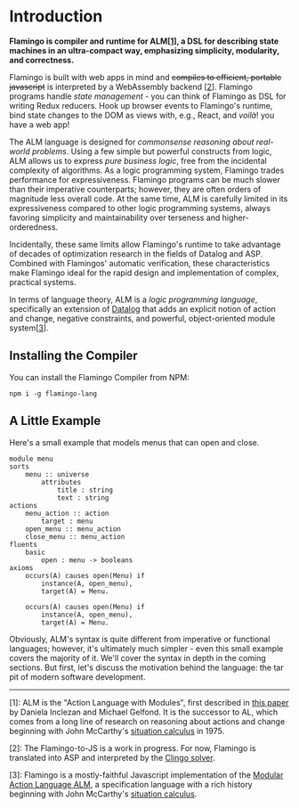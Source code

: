 # Introduction

**Flamingo is compiler and runtime for ALM[[1](#1)], a DSL for describing state
machines in an ultra-compact way, emphasizing simplicity, modularity, and
correctness.** 

Flamingo is built with web apps in mind and ~~compiles to efficient, portable
javascript~~ is interpreted by a WebAssembly backend [[2](#2)]. Flamingo programs
handle _state management_ - you can think of Flamingo as DSL for writing
Redux reducers. Hook up browser events to Flamingo's runtime, bind state changes
to the DOM as views with, e.g., React, and _voilà_! you have a web app!

The ALM language is designed for _commonsense reasoning about real-world
problems_. Using a few simple but powerful constructs from logic, ALM allows
us to express _pure business logic_, free from the incidental complexity of
algorithms. As a logic programming system, Flamingo trades performance for
expressiveness. Flamingo programs can be much slower than their imperative
counterparts; however, they are often orders of magnitude less overall code.
At the same time, ALM is carefully limited in its expressiveness compared to other
logic programming systems, always favoring simplicity and maintainability over
terseness and higher-orderedness.

Incidentally, these same limits allow Flamingo's
runtime to take advantage of decades of optimization research in the fields of
Datalog and ASP. Combined with Flamingos' automatic verification, these
characteristics make Flamingo ideal for the rapid design and implementation of
complex, practical systems.

In terms of language theory, ALM is a _logic programming language_, specifically
an extension of [Datalog](https://en.wikipedia.org/wiki/Datalog) that adds an explicit
notion of action and change, negative constraints, and powerful, object-oriented module
system[[3](#3)].

## Installing the Compiler

You can install the Flamingo Compiler from NPM:
```
npm i -g flamingo-lang
```
    
## A Little Example

Here's a small example that models menus that can open and close.
```alm
module menu
sorts
    menu :: universe
        attributes
            title : string
            text : string
actions
    menu_action :: action
        target : menu
    open_menu :: menu_action
    close_menu :: menu_action
fluents
    basic
        open : menu -> booleans
axioms
    occurs(A) causes open(Menu) if
        instance(A, open_menu),
        target(A) = Menu.

    occurs(A) causes open(Menu) if
        instance(A, open_menu),
        target(A) = Menu.
```

Obviously, ALM's syntax is quite different from imperative
or functional languages; however, it's ultimately much simpler - even
this small example covers the majority of it. We'll cover the syntax
in depth in the coming sections. But first, let's discuss the motivation
behind the language: the tar pit of modern software development.

----------------
[<a name="1">1</a>]: ALM is the "Action Language with Modules", first described in
[this paper](https://arxiv.org/abs/1505.05022) by Daniela Inclezan and Michael Gelfond.
It is the successor to AL, which comes from a long line of research on reasoning about
actions and change beginning with John McCarthy's
[situation calculus](https://en.wikipedia.org/wiki/Situation_calculus) in 1975.

[<a name="2">2</a>]: The Flamingo-to-JS is a work in progress. For now, Flamingo is translated
into ASP and interpreted by the [Clingo solver](https://github.com/domoritz/clingo-wasm).

[<a name="3">3</a>]: Flamingo is a mostly-faithful Javascript implementation of the
[Modular Action Language ALM](https://arxiv.org/abs/1505.05022), a specification language
with a rich history beginning with John McCarthy's
[situation calculus](https://en.wikipedia.org/wiki/Situation_calculus).
